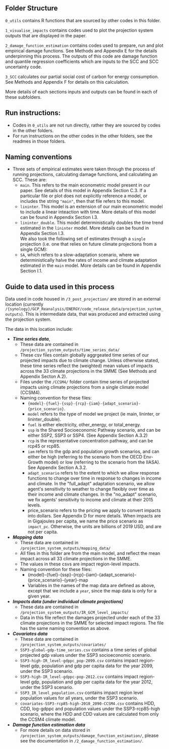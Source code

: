 ## Folder Structure

`0_utils` contains R functions that are sourced by other codes in this folder. 

`1_visualise_impacts` contains codes used to plot the projection system outputs that are displayed in the paper. 

`2_damage_function_estimation` contains codes used to prepare, run and plot empirical damage functions. See Methods and Appendix E for the details underpinning this process. The outputs of this code are damage function and quantile regression coefficients which are inputs to the SCC and SCC uncertainty code. 

`3_SCC` calculates our partial social cost of carbon for energy consumption. See Methods and Appendix F for details on this calculation. 

More details of each sections inputs and outputs can be found in each of these subfolders. 

## Run instructions: 
* Codes in `0_utils` are not run directly, rather they are sourced by codes in the other folders. 
* For run instructions on the other codes in the other folders, see the readmes in those folders. 

## Naming conventions
- Three sets of empirical estimates were taken through the process of running projections, calculating damage functions, and calculating an SCC. These are: 
  - `main`. This refers to the main econometric model present in our paper. See details of this model in Appendix Section C.3. If a particular file or plot does not explicitly reference a model, or includes the string `"main"`, then that file refers to this model. 
  - `lininter`. This model is an extension of our main econometric model to include a linear inteaction with time. More details of this model can be found in Appendix Section I.3. 
  - `lininter_double`. This model deterministically doubles the time trend estimated in the `lininter` model. More details can be found in Appendix Section I.3.  
  We also took the following set of estimates through a `single` projection (i.e. one that relies on future climate projections from a single GCM): 
  - `SA`, which refers to a slow-adaptation scenario, where we deterministically halve the rates of income and climate adaptation estimated in the `main` model. More details can be found in Appendix Section I.1.

## Guide to data used in this process

Data used in code housed in `/3_post_projection/` are stored in an external location (currently `/{synology}/GCP_Reanalysis/ENERGY/code_release_data/projection_system_outputs`). This is intermediate data, that was produced and extracted using the projection system.

The data in this location include: 
- ***Time series data***, 
  - These data are contained in `/projection_system_outputs/time_series_data/`
  - These csv files contain globally aggrgeated time series of our projected impacts due to climate change. Unless otherwise stated, these time series reflect the (weighted) mean values of impacts across the 33 climate projections in the SMME (See Methods and Appendix Secton A.2).  
  - Files under the `/CCSM4/` folder contain time series of projected impacts using climate projections from a single climate model (CCSM4). 
  - Naming convention for these files: 
    - `{model}-{fuel}-{ssp}-{rcp}-{iam}-{adapt_scenario}-{price_scenario}`.
    - `model` refers to the type of model we project (ie main, lininter, or lininter_double). 
    - `fuel` is either electricity, other_energy, or total_energy. 
    - `ssp` is the Shared Socioeconomic Pathway scenario, and can be either SSP2, SSP3 or SSP4. (See Appendix Section A.3.2)
    - `rcp` is the representative concentration pathway, and can be rcp45 or rcp85.
    - `iam` refers to the gdp and population growth scenarios, and can either be high (referring to the scenario from the OECD Env-Growth model) or low (referring to the scenario from the IIASA). See Appendix Section A.3.2.
    - `adapt_scenario` refers to the extent to which we allow response functions to change over time in response to changes in income and climate. In the "full_adapt" adaptation scenario, we allow agent's sensitivity to weather to change flexibly over time as their income and climate changes. In the "no_adapt" scenario, we fix agents' sensitivity to income and climate at their 2015 levels. 
    - price_scenario refers to the pricing we apply to convert impacts into dollars. See Appendix D for more details. When impacts are in Gigajoules per capita, we name the price scenario as `impact_pc`. Otherwise, the units are billions of 2019 USD, and are not per capita. 
- ***Mapping data***
  - These data are contained in  `/projection_system_outputs/mapping_data/`
  - All files in this folder are from the main model, and reflect the mean impact across all 33 climate projections in the SMME.
  - The values in these csvs are impact region-level impacts.
  - Naming convention for these files: 
    - {model}-{fuel}-{ssp}-{rcp}-{iam}-{adapt_scenario}-{price_scenario}-{year}-map
    - Variables in the names of the map data are defined as above, except that we include a `year`, since the map data is only for a given year. 
- ***Impacts data (under individual climate projections)***
  - These data are contained in  `/projection_system_outputs/IR_GCM_level_impacts/`
  - Data in this file reflect the damages projected under each of the 33 climate projections in the SMME for selected impact regions. The file has the same naming convention as above.
- ***Covariates data***
  - These data are contained in  `/projection_system_outputs/covariates/`
  - `SSP3-global-gdp-time_series.csv` contains a time series of global projected gdp values under the SSP3 socioeconomic scenario. 
  - `SSP3-high-IR_level-gdppc_pop-2099.csv` contains impact region-level gdp, population and gdp per capita data for the year 2099, under the SSP3 scenario. 
  - `SSP3-high-IR_level-gdppc-pop-2012.csv` contains impact region-level gdp, population and gdp per capita data for the year 2012, under the SSP3 scenario. 
  - `SSP3_IR_level_population.csv` contains impact region level population values for all years, under the SSP3 scenario.
  - `covariates-SSP3-rcp85-high-2010_2090-CCSM4.csv` contains HDD, CDD, log-gdppc and population values under the SSP3-rcp85-high scenario, where the HDD and CDD values are calculated from only the CCSM4 climate model. 
- ***Damage function estimation data***
  - For more details on data stored in `/projection_system_outputs/damage_function_estimation/`, please see the documentation in  `/2_damage_function_estimation/`. 


    

